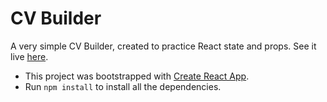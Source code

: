 # CV Builder

A very simple CV Builder, created to practice React state and props. See it live [here](https://rahimratnani.github.io/cv-project/).


- This project was bootstrapped with [Create React App](https://github.com/facebook/create-react-app).
- Run `npm install` to install all the dependencies.